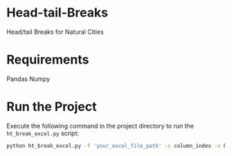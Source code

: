 # Head-tail-Breaks
Head/tail Breaks for Natural Cities

# Requirements

Pandas
Numpy

# Run the Project

Execute the following command in the project directory to run the `ht_break_excel.py` script:

```bash
python ht_break_excel.py -f 'your_excel_file_path' -c column_index -v head/tail_break_vesion(1 or 2)

